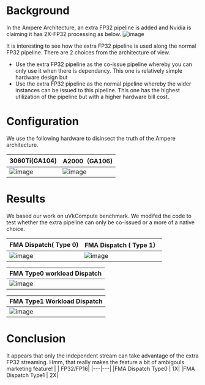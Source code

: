 # Background
In the Ampere Architecture, an extra FP32 pipeline is added and Nvidia is claiming it has 2X-FP32 processing as below. 
![image](https://user-images.githubusercontent.com/2059536/154828748-ba458ecc-d491-4217-8cce-a9f935a236be.png)

It is interesting to see how the extra FP32 pipeline is used along the normal FP32 pipeline. There are 2 choices from the architecture of view.
 - Use the extra FP32 pipeline as the co-issue pipeline whereby you can only use it when there is dependancy. This one is relatively simple hardware design but 
 - Use the extra FP32 pipeline as the normal pipeline whereby the wider instances can be issued to this pipeline. This one has the highest utilization of the pipeline but with a higher hardware bill cost. 

# Configuration
We use the following hardware to disinsect the truth of the Ampere architecture. 


3060Ti(GA104) | A2000（GA106)
--- | ---
![image](https://user-images.githubusercontent.com/2059536/154828954-8784cbf6-0810-4492-a02f-6890b5c5309c.png)  | ![image](https://user-images.githubusercontent.com/2059536/154829274-2f71fb10-3769-4f98-adc7-df5ff563d581.png)


# Results
We based our work on uVkCompute benchmark. We modifed the code to test whether the extra pipeline can only be co-issued or a more of a native choice. 

FMA Dispatch( Type 0) | FMA Dispatch ( Type 1） 
|---|---|
|![image](https://user-images.githubusercontent.com/2059536/154829563-6309d675-d190-4eec-8deb-d729c85bbc92.png) | ![image](https://user-images.githubusercontent.com/2059536/154829570-d76f1222-a8b1-4665-82cc-691dcc2c5211.png) |



| <b>FMA Type0 workload Dispatch </b>|
|---|
|![image](https://user-images.githubusercontent.com/2059536/154829647-5b3bc8c3-a6d9-4e02-a153-2feb179b4b33.png ) |

| <b>FMA Type1 Workload Dispatch </b>|
|---|
|![image](https://user-images.githubusercontent.com/2059536/154830352-8f9e8d4b-334a-4b10-97ca-aa622117eff3.png)|


# Conclusion

It appears that only the independent stream can take advantage of the extra FP32 streaming.  Hmm, that  really makes the feature a bit of ambigouls marketing feature! 
|   | FP32/FP16|
|---|---|
|FMA Dispatch Type0 | 1X|
|FMA Dispatch Type1 | 2X|

